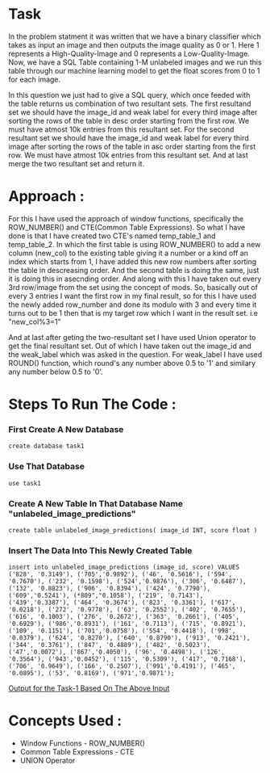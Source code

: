 # Task 
In the problem statment it was written that we have a binary classifier which takes as input an image and then outputs the image quality as 0 or 1.
Here 1 represents a High-Quality-Image and 0 represents a Low-Quality-Image. 
Now, we have a SQL Table containing 1-M unlabeled images and we run this table through our machine learning model to get the float scores from 0 to 1 for each image.

In this question we just had to give a SQL query, which once feeded with the table returns us combination of two resultant sets.
The first resultand set we should have the image_id and weak label for every third image after sorting the rows of the table in desc order starting from the first row. We must have atmost 10k entries from this resultant set.
For the second resultant set we should have the image_id and weak label for every third image after sorting the rows of the table in asc order starting from the first row. We must have atmost 10k entries from this resultant set.
And at last merge the two resultant set and return it.


# Approach : 
For this I have used the approach of window functions, specifically the ROW_NUMBER() and CTE(Common Table Expressions).
So what I have done is that I have created two CTE's named temp_table_1 and temp_table_2. In which the first table is using ROW_NUMBER() to add a new column (new_col) to the existing table giving it a number or a kind off an index which starts from 1, I have added this new row numbers after sorting the table in descreasing order.
And the second table is doing the same, just it is doing this in asecnding order. And along with this I have taken out every 3rd row/image from the set using the concept of mods.
So, basically out of every 3 entries I want the first row in my final result, so for this I have used the newly added row_number and done its modulo with 3 and every time it turns out to be 1 then that is my target row which I want in the result set.
i.e "new_col%3=1"

And at last after geting the two-resultant set I have used Union operator to get the final resultant set. Out of which I have taken out the image_id and the weak_label which was asked in the question.
For weak_label I have used ROUND() function, which round's any number above 0.5 to '1' and similary any number below 0.5 to '0'.


# Steps To Run The Code : 
### First Create A New Database
`
    create database task1
`
### Use That Database
`
    use task1
`
### Create A New Table In That Database Name "unlabeled_image_predictions"
`
    create table unlabeled_image_predictions(
        image_id INT,
        score float
    )
`
### Insert The Data Into This Newly Created Table
`
insert into unlabeled_image_predictions (image_id, score) VALUES
('828', '0.3149'), ('705','0.9892'), ('46', '0.5616'), ('594', '0.7670'), ('232', '0.1598'), ('524','0.9876'), ('306', '0.6487'), ('132', '0.8823'), ('906', '0.8394'), ('424', '0.7790'), ('609','0.5241'), (*809","0.1058'), ('219', '0.7143'), ('439','0.3387'), ('464', '0.3674'), ('823', '0.3361'), ('617', '0.0218'), ('272', '0.9778'), ('63', '0.2552'), ('402', '0.7655'), ('616', '0.1003'), ('276', '0.2672'), ('363', '0.2661'), ('405', '0.6929'), ('986','0.8931'), ('161', '0.7113'), ('715', '0.8921'), ('109', '0.1151'), ('701','0.0758'), ('554', '0.4418'), ('998', '0.0379'), ('624', '0.8270'), ('640', '0.8790'), ('913', '0.2421'), ('344', '0.3761'), ('847', '0.4889'), ('482', '0.5023'), ('47','0.0072'), ('867','0.4050'), ('96', '0.4498'), ('126', '0.3564'), ('943','0.0452'), ('115', '0.5309'), ('417', '0.7168'), ('706', '0.9649'), ('166', '0.2507'), ('991','0.4191'), ('465', '0.0895'), ('53', '0.8169'), ('971','0.9871');
`

[Output for the Task-1 Based On The Above Input](Task-1-Output-table.csv)

# Concepts Used :
- Window Functions - ROW_NUMBER()
- Common Table Expressions - CTE
- UNION Operator